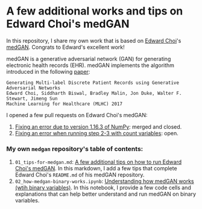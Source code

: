 A few additional works and tips on Edward Choi's medGAN
====

In this repository, I share my own work that is based on [Edward Choi](https://github.com/mp2893/)'s [medGAN](https://github.com/mp2893/medgan). Congrats to Edward's excellent work!

medGAN is a generative adversarial network (GAN) for generating electronic health records (EHR). medGAN implements the algorithm introduced in the following [paper](https://arxiv.org/abs/1703.06490):

	Generating Multi-label Discrete Patient Records using Generative Adversarial Networks
	Edward Choi, Siddharth Biswal, Bradley Malin, Jon Duke, Walter F. Stewart, Jimeng Sun  
	Machine Learning for Healthcare (MLHC) 2017

I opened a few pull requests on Edward Choi's medGAN:
1. [Fixing an error due to version 1.16.3 of NumPy](https://github.com/mp2893/medgan/pull/15): merged and closed.
2. [Fixing an error when running step 2-3 with count variables](https://github.com/mp2893/medgan/pull/17): open.

### My own `medgan` repository's table of contents:
1. `01_tips-for-medgan.md`: [A few additional tips on how to run Edward Choi's medGAN](https://github.com/sylvaincom/medgan-tips/blob/master/01_tips-for-medgan.md). In this markdown, I add a few tips that complete Edward Choi's `README.md` of his medGAN repository.
2. `02_how-medgan-binary-works.ipynb`: [Understanding how medGAN works (wtih binary variables)](https://github.com/sylvaincom/medgan-tips/blob/master/02_how-medgan-binary-works.ipynb). In this notebook, I provide a few code cells and explanations that can help better understand and run medGAN on binary variables.
